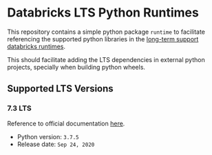 # Databricks LTS Python Runtimes

This repository contains a simple python package `runtime` to facilitate
referencing the supported python libraries in the [long-term support
databricks runtimes](https://docs.databricks.com/release-notes/runtime/releases.html).

This should facilitate adding the LTS dependencies in external python projects,
specially when building python wheels.


## Supported LTS Versions

### 7.3 LTS

Reference to official documentation [here](https://docs.databricks.com/release-notes/runtime/7.3.html).
* Python version: `3.7.5`
* Release date: `Sep 24, 2020`

